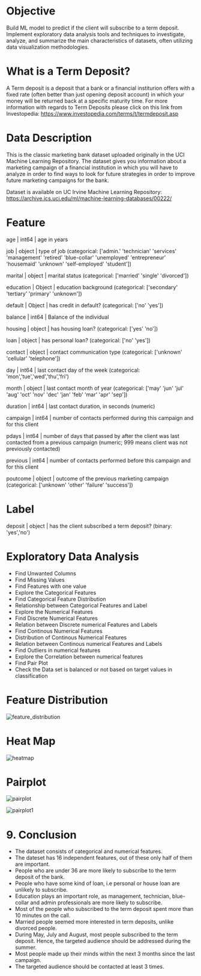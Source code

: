 # Objective

Build ML model to predict if the client will subscribe to a term deposit. Implement exploratory data analysis tools and techniques to investigate, analyze, and summarize the main characteristics of datasets, often utilizing data visualization methodologies.


# What is a Term Deposit?

A Term deposit is a deposit that a bank or a financial institurion offers with a fixed rate (often better than just opening deposit account) in which your money will be returned back at a specific maturity time. For more information with regards to Term Deposits please click on this link from Investopedia: https://www.investopedia.com/terms/t/termdeposit.asp

# Data Description

This is the classic marketing bank dataset uploaded originally in the UCI Machine Learning Repository. The dataset gives you information about a marketing campaign of a financial institution in which you will have to analyze in order to find ways to look for future strategies in order to improve future marketing campaigns for the bank.

Dataset is available on UC Irvine Machine Learning Repository: https://archive.ics.uci.edu/ml/machine-learning-databases/00222/

# Feature

age | int64 | age in years

job | object | type of job (categorical: ['admin.' 'technician' 'services' 'management' 'retired' 'blue-collar' 'unemployed' 'entrepreneur' 'housemaid' 'unknown' 'self-employed' 'student'])

marital | object | marital status (categorical: ['married' 'single' 'divorced'])

education | Object | education background (categorical: ['secondary' 'tertiary' 'primary' 'unknown'])

default | Object | has credit in default? (categorical: ['no' 'yes'])

balance | int64 | Balance of the individual

housing | object | has housing loan? (categorical: ['yes' 'no'])

loan | object | has personal loan? (categorical: ['no' 'yes'])

contact | object | contact communication type (categorical: ['unknown' 'cellular' 'telephone'])

day | int64 | last contact day of the week (categorical: 'mon','tue','wed','thu','fri')

month | object | last contact month of year (categorical: ['may' 'jun' 'jul' 'aug' 'oct' 'nov' 'dec' 'jan' 'feb' 'mar' 'apr' 'sep'])

duration | int64 | last contact duration, in seconds (numeric)

campaign | int64 | number of contacts performed during this campaign and for this client

pdays | int64 | number of days that passed by after the client was last contacted from a previous campaign (numeric; 999 means client was not previously contacted)

previous | int64 | number of contacts performed before this campaign and for this client

poutcome | object | outcome of the previous marketing campaign (categorical: ['unknown' 'other' 'failure' 'success'])

# Label

deposit | object | has the client subscribed a term deposit? (binary: 'yes','no')


# Exploratory Data Analysis

* Find Unwanted Columns
* Find Missing Values
* Find Features with one value
* Explore the Categorical Features
* Find Categorical Feature Distribution
* Relationship between Categorical Features and Label
* Explore the Numerical Features
* Find Discrete Numerical Features
* Relation between Discrete numerical Features and Labels
* Find Continous Numerical Features
* Distribution of Continous Numerical Features
* Relation between Continous numerical Features and Labels
* Find Outliers in numerical features
* Explore the Correlation between numerical features
* Find Pair Plot
* Check the Data set is balanced or not based on target values in classification

# Feature Distribution

![feature_distribution](https://user-images.githubusercontent.com/78812904/163993294-7765db6f-fe45-4983-897a-7f16e13df2b1.png)

# Heat Map

![heatmap](https://user-images.githubusercontent.com/78812904/163993463-4e82b50a-713d-4237-9b97-17eee16bbcbf.png)

# Pairplot

![pairplot](https://user-images.githubusercontent.com/78812904/163993589-fedeaaf7-5829-4670-b57b-ded39f31ab47.png)


![pairplot1](https://user-images.githubusercontent.com/78812904/163993651-ffa14469-e6f6-4832-97ca-bd6ac6943ca1.png)

# 9. Conclusion

- The dataset consists of categorical and numerical features.
- The dateset has 16 independent features, out of these only half of them are important.
- People who are under 36 are more likely to subscribe to the term deposit of the bank.
- People who have some kind of loan, i.e personal or house loan are unlikely to subscribe.
- Education plays an important role, as management, technician, blue-collar and admin professionals are more likely to subscribe.
- Most of the people who subscribed to the term deposit spent more than 10 minutes on the call.
- Married people seemed more interested in term deposits, unlike divorced people.
- During May, July and August, most people subscribed to the term deposit. Hence, the targeted audience should be addressed during the summer.
- Most people made up their minds within the next 3 months since the last campaign.
- The targeted audience should be contacted at least 3 times.
